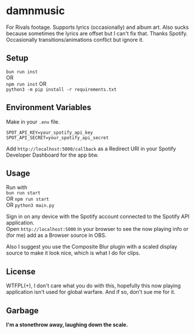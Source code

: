 # damnmusic

For Rivals footage. Supports lyrics (occasionally) and album art. Also sucks because sometimes the lyrics are offset but I can't fix that. Thanks Spotify.   
Occasionally transitions/animations conflict but ignore it.

## Setup
```bun run inst```   
OR   
```npm run inst```
OR   
```python3 -m pip install -r requirements.txt```

## Environment Variables
Make in your `.env` file.   

```
SPOT_API_KEY=your_spotify_api_key
SPOT_API_SECRET=your_spotify_api_secret
```
   
Add `http://localhost:5000/callback` as a Redirect URI in your Spotify Developer Dashboard for the app btw.   

## Usage
Run with   
```bun run start```   
OR
```npm run start```   
OR
```python3 main.py```
   
Sign in on any device with the Spotify account connected to the Spotify API application.   
Open `http://localhost:5000` in your browser to see the now playing info or (for me) add as a Browser source in OBS.   
   
Also I suggest you use the Composite Blur plugin with a scaled display source to make it look nice, which is what I do for clips.   


## License
WTFPL(+), I don't care what you do with this, hopefully this now playing application isn't used for global warfare. And if so, don't sue me for it.

## Garbage
**I'm a stonethrow away, laughing down the scale.**